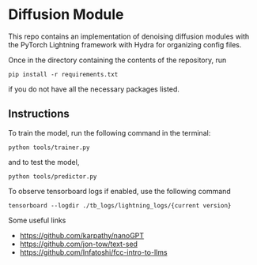# Diffusion Module

This repo contains an implementation of denoising diffusion modules with the PyTorch Lightning framework with Hydra for organizing config files.

Once in the directory containing the contents of the repository, run
```
pip install -r requirements.txt
```
if you do not have all the necessary packages listed.

## Instructions 

To train the model, run the following command in the terminal:
```
python tools/trainer.py
```

and to test the model, 
```
python tools/predictor.py
```

To observe tensorboard logs if enabled, use the following command
```
tensorboard --logdir ./tb_logs/lightning_logs/{current version}
```

Some useful links
 - https://github.com/karpathy/nanoGPT
 - https://github.com/jon-tow/text-sed
 - https://github.com/Infatoshi/fcc-intro-to-llms
 
